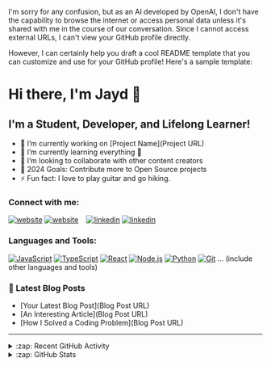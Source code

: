 
I'm sorry for any confusion, but as an AI developed by OpenAI, I don't have the capability to browse the internet or access personal data unless it's shared with me in the course of our conversation. Since I cannot access external URLs, I can't view your GitHub profile directly.

However, I can certainly help you draft a cool README template that you can customize and use for your GitHub profile! Here's a sample template:

# Hi there, I'm Jayd 👋

## I'm a Student, Developer, and Lifelong Learner!

- 🔭 I’m currently working on [Project Name](Project URL)
- 🌱 I’m currently learning everything 🤣
- 👯 I’m looking to collaborate with other content creators
- 🥅 2024 Goals: Contribute more to Open Source projects
- ⚡ Fun fact: I love to play guitar and go hiking.

### Connect with me:

[![website](./img/globe-light.svg)](https://jayd-h.io#gh-light-mode-only)
[![website](./img/globe-dark.svg)](https://jayd-h.io#gh-dark-mode-only)
&nbsp;&nbsp;
[![linkedin](./img/linkedin-light.svg)](https://linkedin.com/in/jayd-h#gh-light-mode-only)
[![linkedin](./img/linkedin-dark.svg)](https://linkedin.com/in/jayd-h#gh-dark-mode-only)

### Languages and Tools:

[![JavaScript](./img/javascript.svg)](https://developer.mozilla.org/en-US/docs/Web/JavaScript)
[![TypeScript](./img/typescript.svg)](https://www.typescriptlang.org/)
[![React](./img/react.svg)](https://reactjs.org/)
[![Node.js](./img/nodejs.svg)](https://nodejs.org/)
[![Python](./img/python.svg)](https://python.org/)
[![Git](./img/git.svg)](https://git-scm.com/)
... (include other languages and tools)

### 📕 Latest Blog Posts

<!-- BLOG-POST-LIST:START -->
- [Your Latest Blog Post](Blog Post URL)
- [An Interesting Article](Blog Post URL)
- [How I Solved a Coding Problem](Blog Post URL)
<!-- BLOG-POST-LIST:END -->

---

<details>
  <summary>:zap: Recent GitHub Activity</summary>
  
  <!--START_SECTION:activity-->
  1. ❗️ Opened issue [#1](Issue URL) in [Repository Name](Repository URL)
  2. 🗣 Commented on [#2](Issue URL) in [Repository Name](Repository URL)
  3. 💪 Opened pull request [#3](Pull Request URL) in [Repository Name](Repository URL)
  <!--END_SECTION:activity-->

</details>

<details>
  <summary>:zap: GitHub Stats</summary>

  <img align="left" alt="Jayd's GitHub Stats" src="https://github-readme-stats.vercel.app/api?username=Jayd-H&show_icons=true&hide_border=true" />

</details>

[website]: https://jayd-h.io
[linkedin]: https://linkedin.com/in/jayd-h
